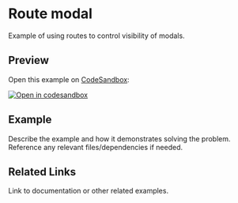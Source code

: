 # Route modal

Example of using routes to control visibility of modals.

## Preview

Open this example on [CodeSandbox](https://codesandbox.com):

<!-- TODO: update this link to the path for your example: -->

[![Open in codesandbox](https://codesandbox.io/static/img/play-codesandbox.svg)](https://codesandbox.io/s/github/remix-run/remix/tree/main/examples/route-modal)

## Example

Describe the example and how it demonstrates solving the problem. Reference any relevant files/dependencies if needed.

## Related Links

Link to documentation or other related examples.

